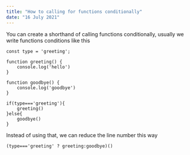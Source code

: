 ```yaml
---
title: "How to calling for functions conditionally"
date: "16 July 2021"
---
```

You can create a shorthand of calling functions conditionally, usually we write functions conditions like this 

```
const type = 'greeting';

function greeting() {
    console.log('hello')
}

function goodbye() {
    console.log('goodbye')
}

if(type==='greeting'){
    greeting()
}else{
    goodbye()
}
```

Instead of using that, we can reduce the line number this way

```
(type==='greeting' ? greeting:goodbye)()
``` 


